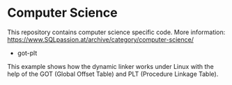 # Computer Science

This repository contains computer science specific code.
More information: https://www.SQLpassion.at/archive/category/computer-science/

* got-plt

This example shows how the dynamic linker works under Linux with the help of the GOT (Global Offset Table) and PLT (Procedure Linkage Table).
